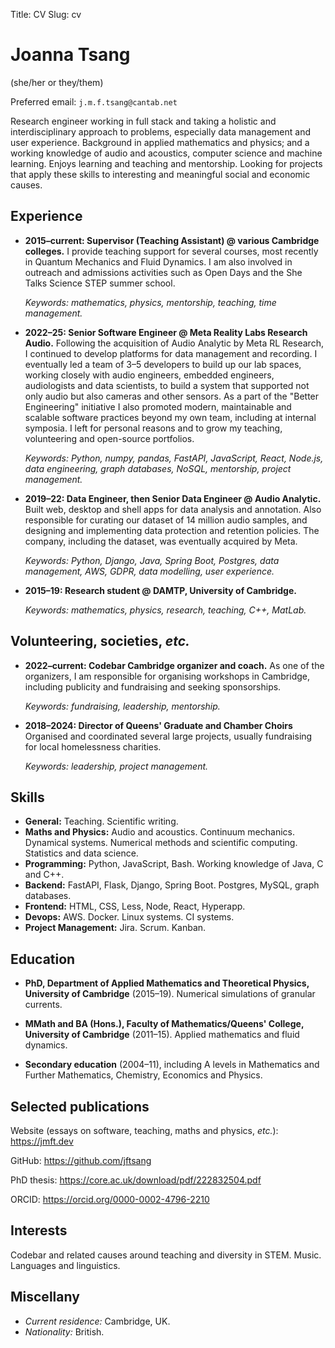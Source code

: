 Title: CV
Slug: cv

# Joanna Tsang 

(she/her or they/them)

Preferred email: `j.m.f.tsang@cantab.net`

Research engineer working in full stack and taking a holistic and interdisciplinary approach to problems, especially data management and user experience. Background in applied mathematics and physics; and a working knowledge of audio and acoustics, computer science and machine learning. Enjoys learning and teaching and mentorship. Looking for projects that apply these skills to interesting and meaningful social and economic causes.

## Experience

* **2015–current: Supervisor (Teaching Assistant) @ various Cambridge colleges.** 
  I provide teaching support for several courses, most recently in Quantum Mechanics and Fluid Dynamics. I am also involved in outreach and admissions activities such as Open Days and the She Talks Science STEP summer school.

  *Keywords: mathematics, physics, mentorship, teaching, time management.*

* **2022–25: Senior Software Engineer @ Meta Reality Labs Research Audio.**
  Following the acquisition of Audio Analytic by Meta RL Research, I   continued to develop platforms for data management and recording. I   eventually led a team of 3&ndash;5 developers to build up our lab   spaces, working closely with audio engineers, embedded engineers, audiologists and data scientists, to build a system that supported not only audio but also cameras and other sensors. As a part of the "Better Engineering" initiative I also promoted modern, maintainable and scalable software practices beyond my own team, including at internal symposia. I left for personal reasons and to grow my teaching, volunteering and open-source portfolios.
  
  *Keywords: Python, numpy, pandas, FastAPI, JavaScript, React, Node.js, data engineering, graph databases, NoSQL, mentorship, project management.*

* **2019–22: Data Engineer, then Senior Data Engineer @ Audio Analytic.**
  Built web, desktop and shell apps for data analysis and annotation. Also responsible for curating our dataset of 14 million audio samples, and designing and implementing data protection and retention policies. The company, including the dataset, was eventually acquired by Meta.

  *Keywords: Python, Django, Java, Spring Boot, Postgres, data management, AWS, GDPR, data modelling, user experience.*

* **2015–19: Research student @ DAMTP, University of Cambridge.**

  *Keywords: mathematics, physics, research, teaching, C++, MatLab.*


## Volunteering, societies, *etc.*

* **2022–current: Codebar Cambridge organizer and coach.**
  As one of the organizers, I am responsible for organising workshops in Cambridge, including publicity and fundraising and seeking sponsorships.

  *Keywords: fundraising, leadership, mentorship.*

* **2018–2024: Director of Queens' Graduate and Chamber Choirs**
  Organised and coordinated several large projects, usually fundraising for local homelessness charities.
  
  *Keywords: leadership, project management.*



## Skills

* **General:** Teaching. Scientific writing.
* **Maths and Physics:** Audio and acoustics. Continuum mechanics. Dynamical systems. Numerical methods and scientific computing. Statistics and data science.
* **Programming:** Python, JavaScript, Bash. Working knowledge of Java, C and C++.
* **Backend:** FastAPI, Flask, Django, Spring Boot. Postgres, MySQL, graph databases.
* **Frontend:** HTML, CSS, Less, Node, React, Hyperapp.
* **Devops:** AWS. Docker. Linux systems. CI systems.
* **Project Management:** Jira. Scrum. Kanban.

## Education

* **PhD, Department of Applied Mathematics and Theoretical Physics, University of Cambridge** (2015–19). Numerical simulations of granular currents.
  
* **MMath and BA (Hons.), Faculty of Mathematics/Queens' College, University of Cambridge** (2011–15). Applied mathematics and fluid dynamics.
  
* **Secondary education** (2004–11), including A levels in Mathematics and Further Mathematics, Chemistry, Economics and Physics.

## Selected publications

Website (essays on software, teaching, maths and physics, *etc.*): <https://jmft.dev>

GitHub: <https://github.com/jftsang>

PhD thesis: <https://core.ac.uk/download/pdf/222832504.pdf>

ORCID: <https://orcid.org/0000-0002-4796-2210>

## Interests

Codebar and related causes around teaching and diversity in STEM. Music.
Languages and linguistics.

## Miscellany

* *Current residence:* Cambridge, UK.
* *Nationality:* British.

[levels]: https://www.levels.fyi/companies/facebook/salaries/software-engineer/levels/e5/locations/united-kingdom
